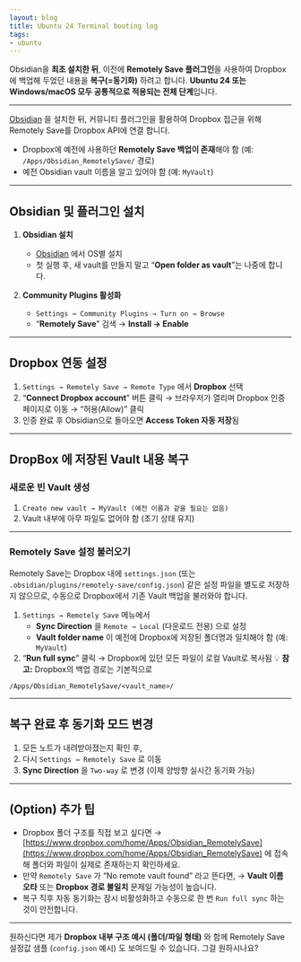 ```yaml
---
layout: blog
title: Ubuntu 24 Terminal booting log
tags:
- ubuntu
---
```


Obsidian을 **최초 설치한 뒤**, 이전에 **Remotely Save 플러그인**을 사용하여 Dropbox에 백업해 두었던 내용을 **복구(=동기화)** 하려고 합니다. **Ubuntu 24 또는 Windows/macOS 모두 공통적으로 적용되는 전체 단계**입니다.

---

[Obsidian](https://obsidian.md/download) 을 설치한 뒤, 커뮤니티 플러그인을 활용하여 Dropbox 접근을 위해 Remotely Save를 Dropbox API에 연결 합니다.
- Dropbox에 예전에 사용하던 **Remotely Save 백업이 존재**해야 함
  (예: `/Apps/Obsidian_RemotelySave/` 경로)
- 예전 Obsidian vault 이름을 알고 있어야 함 (예: `MyVault`)

---

## Obsidian 및 플러그인 설치
1. **Obsidian 설치**
   * [Obsidian](https://obsidian.md/download) 에서 OS별 설치
   * 첫 실행 후, 새 vault를 만들지 말고 “**Open folder as vault**”는 나중에 합니다.

2. **Community Plugins 활성화**
   * `Settings → Community Plugins → Turn on → Browse`
   * “**Remotely Save**” 검색 → **Install → Enable**

---

## Dropbox 연동 설정
1. `Settings → Remotely Save → Remote Type` 에서 **Dropbox** 선택
2. “**Connect Dropbox account**” 버튼 클릭
   → 브라우저가 열리며 Dropbox 인증 페이지로 이동
   → “허용(Allow)” 클릭
3. 인증 완료 후 Obsidian으로 돌아오면 **Access Token 자동 저장**됨

---

## DropBox 에 저장된 Vault 내용 복구
### 새로운 빈 Vault 생성
1. `Create new vault → MyVault (예전 이름과 같을 필요는 없음)`
2. Vault 내부에 아무 파일도 없어야 함 (초기 상태 유지)

---

### Remotely Save 설정 불러오기
Remotely Save는 Dropbox 내에 `settings.json` (또는 `.obsidian/plugins/remotely-save/config.json`) 같은 설정 파일을 별도로 저장하지 않으므로, 수동으로 Dropbox에서 기존 Vault 백업을 불러와야 합니다.
1. `Settings → Remotely Save` 메뉴에서
   * **Sync Direction** 을 `Remote → Local` (다운로드 전용) 으로 설정
   * **Vault folder name** 이 예전에 Dropbox에 저장된 폴더명과 일치해야 함
     (예: `MyVault`)
2. “**Run full sync**” 클릭
   → Dropbox에 있던 모든 파일이 로컬 Vault로 복사됨
💡 **참고:** Dropbox의 백업 경로는 기본적으로

```
/Apps/Obsidian_RemotelySave/<vault_name>/
```

---

## 복구 완료 후 동기화 모드 변경
1. 모든 노트가 내려받아졌는지 확인 후,
2. 다시 `Settings → Remotely Save` 로 이동
3. **Sync Direction** 을 `Two-way` 로 변경
   (이제 양방향 실시간 동기화 가능)

---

## (Option) 추가 팁
* Dropbox 폴더 구조를 직접 보고 싶다면
  → [https://www.dropbox.com/home/Apps/Obsidian_RemotelySave](https://www.dropbox.com/home/Apps/Obsidian_RemotelySave)
  에 접속해 폴더와 파일이 실제로 존재하는지 확인하세요.
* 만약 `Remotely Save` 가 “No remote vault found” 라고 뜬다면,
  → **Vault 이름 오타** 또는 **Dropbox 경로 불일치** 문제일 가능성이 높습니다.
* 복구 직후 자동 동기화는 잠시 비활성화하고 수동으로 한 번 `Run full sync` 하는 것이 안전합니다.

---

원하신다면 제가 **Dropbox 내부 구조 예시 (폴더/파일 형태)** 와 함께
Remotely Save 설정값 샘플 (`config.json` 예시) 도 보여드릴 수 있습니다.
그걸 원하시나요?
